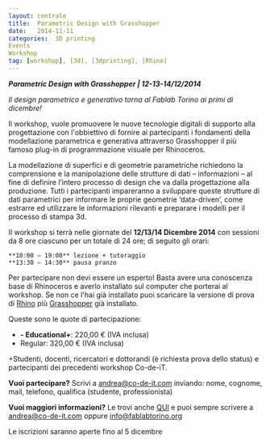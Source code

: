 ```yaml
---
layout: centrale
title:  Parametric Design with Grasshopper
date:   2014-11-11
categories:  3D printing
Events
Workshop
tag: [workshop], [3d], [3dprinting], [Rhino]
---
```

***Parametric Design with Grasshopper | 12-13-14/12/2014***

*Il design parametrico e generativo torna al Fablab Torino ai primi di dicembre!*  

Il workshop, vuole promuovere le nuove tecnologie digitali di supporto alla progettazione con l'obbiettivo di fornire ai partecipanti i fondamenti della modellazione parametrica e generativa attraverso Grasshopper il più famoso plug-in di programmazione visuale per Rhinoceros.

La modellazione di superfici e di geometrie parametriche richiedono la comprensione e la manipolazione delle strutture di dati – informazioni – al fine di definire l’intero processo di design che va dalla progettazione alla produzione. Tutti i partecipanti impareranno a sviluppare queste strutture di dati parametrici per informare le proprie geometrie ‘data-driven’, come estrarre ed utilizzare le informazioni rilevanti e preparare i modelli per il processo di stampa 3d.

II workshop si terrà nelle giornate del **12/13/14 Dicembre 2014** con sessioni da 8 ore ciascuno per un totale di 24 ore; di seguito gli orari:

    **10:00 – 19:00** lezione + tutoraggio
    **13:30 – 14:30** pausa pranzo

Per partecipare non devi essere un esperto! Basta avere una conoscenza base di Rhinoceros e averlo installato sul computer che porterai al workshop. Se non ce l'hai già installato puoi scaricare la versione di prova di [Rhino](http://download.rhino3d.com/Rhino/5.0/evaluationtimed/) più [Grasshopper](http://download.rhino3d.com/Grasshopper/1.0/wip/download/) già installato.

Queste sono le quote di partecipazione:
- **- Educational+**: 220,00 € (IVA inclusa)
- Regular: 320,00 € (IVA inclusa)

+Studenti, docenti, ricercatori e dottorandi (è richiesta prova dello status) e partecipanti dei precedenti workshop Co-de-iT.

**Vuoi partecipare?**
Scrivi a [andrea@co-de-it.com](http://fablabtorino.org/wp-admin/andrea@co-de-it.com) inviando: nome, cognome, mail, telefono, qualifica (studente, professionista)

**Vuoi maggiori informazioni?**
Le trovi anche [QUI](http://www.co-de-it.com/wordpress/parametric-design-with-grasshopper-fablab-torino-2014.html) e puoi sempre scrivere a [andrea@co-de-it.com](http://fablabtorino.org/wp-admin/andrea@co-de-it.com) oppure [info@fablabtorino.org](http://fablabtorino.org/wp-admin/info@fablabtorino.org)

Le iscrizioni saranno aperte fino al 5 dicembre

